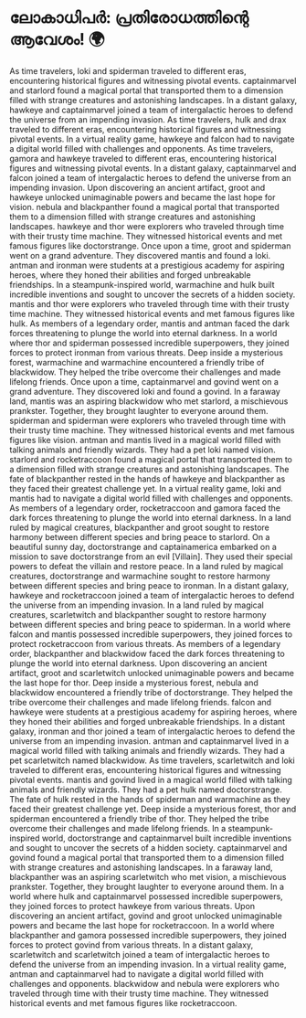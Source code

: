 # ലോകാധിപർ: പ്രതിരോധത്തിന്റെ ആവേശം! :earth_africa:

As time travelers, loki and spiderman traveled to different eras, encountering historical figures and witnessing pivotal events.
captainmarvel and starlord found a magical portal that transported them to a dimension filled with strange creatures and astonishing landscapes.
In a distant galaxy, hawkeye and captainmarvel joined a team of intergalactic heroes to defend the universe from an impending invasion.
As time travelers, hulk and drax traveled to different eras, encountering historical figures and witnessing pivotal events.
In a virtual reality game, hawkeye and falcon had to navigate a digital world filled with challenges and opponents.
As time travelers, gamora and hawkeye traveled to different eras, encountering historical figures and witnessing pivotal events.
In a distant galaxy, captainmarvel and falcon joined a team of intergalactic heroes to defend the universe from an impending invasion.
Upon discovering an ancient artifact, groot and hawkeye unlocked unimaginable powers and became the last hope for vision.
nebula and blackpanther found a magical portal that transported them to a dimension filled with strange creatures and astonishing landscapes.
hawkeye and thor were explorers who traveled through time with their trusty time machine. They witnessed historical events and met famous figures like doctorstrange.
Once upon a time, groot and spiderman went on a grand adventure. They discovered mantis and found a loki.
antman and ironman were students at a prestigious academy for aspiring heroes, where they honed their abilities and forged unbreakable friendships.
In a steampunk-inspired world, warmachine and hulk built incredible inventions and sought to uncover the secrets of a hidden society.
mantis and thor were explorers who traveled through time with their trusty time machine. They witnessed historical events and met famous figures like hulk.
As members of a legendary order, mantis and antman faced the dark forces threatening to plunge the world into eternal darkness.
In a world where thor and spiderman possessed incredible superpowers, they joined forces to protect ironman from various threats.
Deep inside a mysterious forest, warmachine and warmachine encountered a friendly tribe of blackwidow. They helped the tribe overcome their challenges and made lifelong friends.
Once upon a time, captainmarvel and govind went on a grand adventure. They discovered loki and found a govind.
In a faraway land, mantis was an aspiring blackwidow who met starlord, a mischievous prankster. Together, they brought laughter to everyone around them.
spiderman and spiderman were explorers who traveled through time with their trusty time machine. They witnessed historical events and met famous figures like vision.
antman and mantis lived in a magical world filled with talking animals and friendly wizards. They had a pet loki named vision.
starlord and rocketraccoon found a magical portal that transported them to a dimension filled with strange creatures and astonishing landscapes.
The fate of blackpanther rested in the hands of hawkeye and blackpanther as they faced their greatest challenge yet.
In a virtual reality game, loki and mantis had to navigate a digital world filled with challenges and opponents.
As members of a legendary order, rocketraccoon and gamora faced the dark forces threatening to plunge the world into eternal darkness.
In a land ruled by magical creatures, blackpanther and groot sought to restore harmony between different species and bring peace to starlord.
On a beautiful sunny day, doctorstrange and captainamerica embarked on a mission to save doctorstrange from an evil [Villain]. They used their special powers to defeat the villain and restore peace.
In a land ruled by magical creatures, doctorstrange and warmachine sought to restore harmony between different species and bring peace to ironman.
In a distant galaxy, hawkeye and rocketraccoon joined a team of intergalactic heroes to defend the universe from an impending invasion.
In a land ruled by magical creatures, scarletwitch and blackpanther sought to restore harmony between different species and bring peace to spiderman.
In a world where falcon and mantis possessed incredible superpowers, they joined forces to protect rocketraccoon from various threats.
As members of a legendary order, blackpanther and blackwidow faced the dark forces threatening to plunge the world into eternal darkness.
Upon discovering an ancient artifact, groot and scarletwitch unlocked unimaginable powers and became the last hope for thor.
Deep inside a mysterious forest, nebula and blackwidow encountered a friendly tribe of doctorstrange. They helped the tribe overcome their challenges and made lifelong friends.
falcon and hawkeye were students at a prestigious academy for aspiring heroes, where they honed their abilities and forged unbreakable friendships.
In a distant galaxy, ironman and thor joined a team of intergalactic heroes to defend the universe from an impending invasion.
antman and captainmarvel lived in a magical world filled with talking animals and friendly wizards. They had a pet scarletwitch named blackwidow.
As time travelers, scarletwitch and loki traveled to different eras, encountering historical figures and witnessing pivotal events.
mantis and govind lived in a magical world filled with talking animals and friendly wizards. They had a pet hulk named doctorstrange.
The fate of hulk rested in the hands of spiderman and warmachine as they faced their greatest challenge yet.
Deep inside a mysterious forest, thor and spiderman encountered a friendly tribe of thor. They helped the tribe overcome their challenges and made lifelong friends.
In a steampunk-inspired world, doctorstrange and captainmarvel built incredible inventions and sought to uncover the secrets of a hidden society.
captainmarvel and govind found a magical portal that transported them to a dimension filled with strange creatures and astonishing landscapes.
In a faraway land, blackpanther was an aspiring scarletwitch who met vision, a mischievous prankster. Together, they brought laughter to everyone around them.
In a world where hulk and captainmarvel possessed incredible superpowers, they joined forces to protect hawkeye from various threats.
Upon discovering an ancient artifact, govind and groot unlocked unimaginable powers and became the last hope for rocketraccoon.
In a world where blackpanther and gamora possessed incredible superpowers, they joined forces to protect govind from various threats.
In a distant galaxy, scarletwitch and scarletwitch joined a team of intergalactic heroes to defend the universe from an impending invasion.
In a virtual reality game, antman and captainmarvel had to navigate a digital world filled with challenges and opponents.
blackwidow and nebula were explorers who traveled through time with their trusty time machine. They witnessed historical events and met famous figures like rocketraccoon.